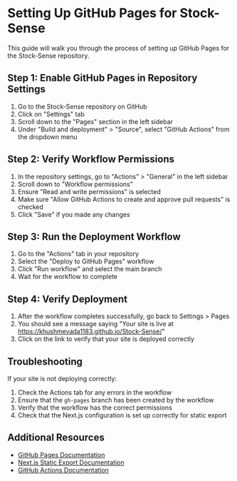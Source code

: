 # Setting Up GitHub Pages for Stock-Sense

This guide will walk you through the process of setting up GitHub Pages for the Stock-Sense repository.

## Step 1: Enable GitHub Pages in Repository Settings

1. Go to the Stock-Sense repository on GitHub
2. Click on "Settings" tab
3. Scroll down to the "Pages" section in the left sidebar
4. Under "Build and deployment" > "Source", select "GitHub Actions" from the dropdown menu

## Step 2: Verify Workflow Permissions

1. In the repository settings, go to "Actions" > "General" in the left sidebar
2. Scroll down to "Workflow permissions"
3. Ensure "Read and write permissions" is selected
4. Make sure "Allow GitHub Actions to create and approve pull requests" is checked
5. Click "Save" if you made any changes

## Step 3: Run the Deployment Workflow

1. Go to the "Actions" tab in your repository
2. Select the "Deploy to GitHub Pages" workflow
3. Click "Run workflow" and select the main branch
4. Wait for the workflow to complete

## Step 4: Verify Deployment

1. After the workflow completes successfully, go back to Settings > Pages
2. You should see a message saying "Your site is live at https://khushmevada1183.github.io/Stock-Sense/"
3. Click on the link to verify that your site is deployed correctly

## Troubleshooting

If your site is not deploying correctly:

1. Check the Actions tab for any errors in the workflow
2. Ensure that the `gh-pages` branch has been created by the workflow
3. Verify that the workflow has the correct permissions
4. Check that the Next.js configuration is set up correctly for static export

## Additional Resources

- [GitHub Pages Documentation](https://docs.github.com/en/pages)
- [Next.js Static Export Documentation](https://nextjs.org/docs/pages/building-your-application/deploying/static-exports)
- [GitHub Actions Documentation](https://docs.github.com/en/actions) 